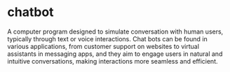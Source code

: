 # chatbot
A computer program designed to simulate conversation with human users, typically through text or voice interactions. Chat bots can be found in various applications, from customer support on websites to virtual assistants in messaging apps, and they aim to engage users in natural and intuitive conversations, making interactions more seamless and efficient.






